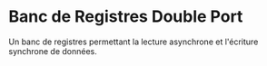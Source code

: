 # Banc de Registres Double Port

Un banc de registres permettant la lecture asynchrone et l'écriture synchrone de données.